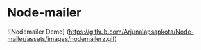 # Node-mailer

![Nodemailer Demo] (https://github.com/Arjunalapsapkota/Node-mailer/assets/images/nodemailerz.gif)
